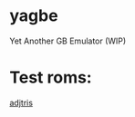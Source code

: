 # yagbe
Yet Another GB Emulator (WIP)

# Test roms:

[adjtris](http://kaosumaru.github.io/yagbe/yagbe.html)